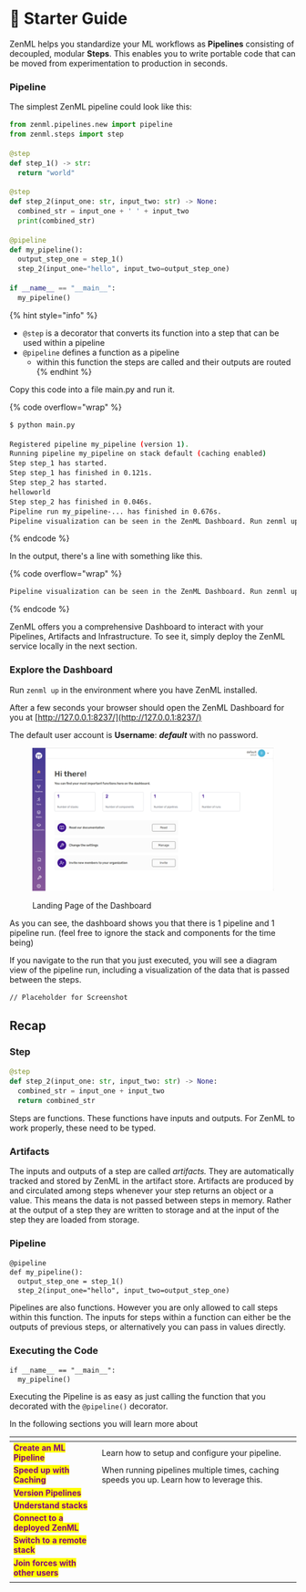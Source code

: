 # 🐣 Starter Guide

ZenML helps you standardize your ML workflows as **Pipelines** consisting of decoupled, modular **Steps**. This enables you to write portable code that can be moved from experimentation to production in seconds.

### Pipeline

The simplest ZenML pipeline could look like this:

```python
from zenml.pipelines.new import pipeline
from zenml.steps import step

@step
def step_1() -> str:
  return "world"

@step
def step_2(input_one: str, input_two: str) -> None:
  combined_str = input_one + ' ' + input_two
  print(combined_str)

@pipeline
def my_pipeline():
  output_step_one = step_1()
  step_2(input_one="hello", input_two=output_step_one)

if __name__ == "__main__":
  my_pipeline()
```

{% hint style="info" %}
* `@step` is a decorator that converts its function into a step that can be used within a pipeline
* `@pipeline` defines a function as a pipeline
  * within this function the steps are called and their outputs are routed
{% endhint %}

Copy this code into a file main.py and run it.

{% code overflow="wrap" %}
```bash
$ python main.py

Registered pipeline my_pipeline (version 1).
Running pipeline my_pipeline on stack default (caching enabled)
Step step_1 has started.
Step step_1 has finished in 0.121s.
Step step_2 has started.
helloworld
Step step_2 has finished in 0.046s.
Pipeline run my_pipeline-... has finished in 0.676s.
Pipeline visualization can be seen in the ZenML Dashboard. Run zenml up to see your pipeline!
```
{% endcode %}

In the output, there's a line with something like this.

{% code overflow="wrap" %}
```bash
Pipeline visualization can be seen in the ZenML Dashboard. Run zenml up to see your pipeline!
```
{% endcode %}

ZenML offers you a comprehensive Dashboard to interact with your Pipelines, Artifacts and Infrastructure. To see it, simply deploy the ZenML service locally in the next section.

### Explore the Dashboard

Run `zenml up` in the environment where you have ZenML installed.

After a few seconds your browser should open the ZenML Dashboard for you at [http://127.0.0.1:8237/](http://127.0.0.1:8237/)

The default user account is **Username**: _**default**_ with no password.

<figure><img src="../../.gitbook/assets/Dashboard.png" alt=""><figcaption><p>Landing Page of the Dashboard</p></figcaption></figure>

As you can see, the dashboard shows you that there is 1 pipeline and 1 pipeline run. (feel free to ignore the stack and components for the time being)

If you navigate to the run that you just executed, you will see a diagram view of the pipeline run, including a visualization of the data that is passed between the steps.

```
// Placeholder for Screenshot
```

## Recap

### Step

```python
@step
def step_2(input_one: str, input_two: str) -> None:
  combined_str = input_one + input_two
  return combined_str
```

Steps are functions. These functions have inputs and outputs. For ZenML to work properly, these need to be typed.

### Artifacts

The inputs and outputs of a step are called _artifacts._ They are automatically tracked and stored by ZenML in the artifact store. Artifacts are produced by and circulated among steps whenever your step returns an object or a value. This means the data is not passed between steps in memory. Rather at the output of a step they are written to storage and at the input of the step they are loaded from storage.

### Pipeline

```
@pipeline
def my_pipeline():
  output_step_one = step_1()
  step_2(input_one="hello", input_two=output_step_one)
```

Pipelines are also functions. However you are only allowed to call steps within this function. The inputs for steps within a function can either be the outputs of previous steps, or alternatively you can pass in values directly.

### Executing the Code

```
if __name__ == "__main__":
  my_pipeline()
```

Executing the Pipeline is as easy as just calling the function that you decorated with the `@pipeline()` decorator.



In the following sections you will learn more about&#x20;

<table data-view="cards"><thead><tr><th></th><th></th><th></th></tr></thead><tbody><tr><td><mark style="color:purple;"><strong>Create an ML Pipeline</strong></mark></td><td>Learn how to setup and configure your pipeline.</td><td></td></tr><tr><td><mark style="color:purple;"><strong>Speed up with Caching</strong></mark></td><td>When running pipelines multiple times, caching speeds you up. Learn how to leverage this.</td><td></td></tr><tr><td><mark style="color:purple;"><strong>Version Pipelines</strong></mark></td><td></td><td></td></tr><tr><td><mark style="color:purple;"><strong>Understand stacks</strong></mark></td><td></td><td></td></tr><tr><td><mark style="color:purple;"><strong>Connect to a deployed ZenML</strong></mark></td><td></td><td></td></tr><tr><td><mark style="color:purple;"><strong>Switch  to a remote stack</strong></mark></td><td></td><td></td></tr><tr><td><mark style="color:purple;"><strong>Join forces with other users</strong></mark></td><td></td><td></td></tr><tr><td></td><td></td><td></td></tr></tbody></table>
